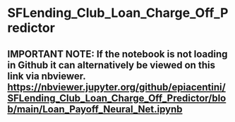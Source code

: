 # SFLending_Club_Loan_Charge_Off_Predictor

## IMPORTANT NOTE: If the notebook is not loading in Github it can alternatively be viewed on this link via nbviewer. https://nbviewer.jupyter.org/github/epiacentini/SFLending_Club_Loan_Charge_Off_Predictor/blob/main/Loan_Payoff_Neural_Net.ipynb
 
